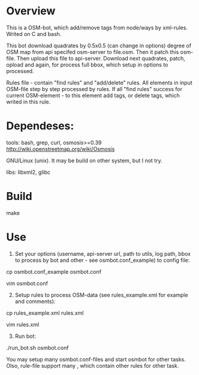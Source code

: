 # Overview
This is a OSM-bot, which add/remove tags from node/ways by xml-rules. Writed on C and
bash.

This bot download quadrates by 0.5x0.5 (can change in options) degree of OSM map from api 
specifed osm-server to file.osm. Then it patch this osm-file.
Then upload this file to api-server. Download next quadrates, patch, opload and again,
for process full bbox, which setup in options to processed.

Rules file - contain "find rules" and "add/delete" rules. All elements in input OSM-file 
step by step processed by rules. If all "find rules" success for current OSM-element - 
to this element add tags, or delete tags, which writed in this rule.
# Dependeses:


tools: bash, grep, curl, osmosis>=0.39 http://wiki.openstreetmap.org/wiki/Osmosis

GNU/Linux (unix). It may be build on other system, but I not try.

libs: libxml2, glibc


# Build

  make

# Use

1) Set your options (username, api-server url, path to utils, log path, bbox to process by 
bot and other - see osmbot.conf_example) to config file:

  cp osmbot.conf_example osmbot.conf

  vim osmbot.conf

2) Setup rules to process OSM-data (see rules_example.xml for example and comments):
  
  cp rules_example.xml rules.xml
  
  vim rules.xml

3) Run bot:
  
  ./run_bot.sh osmbot.conf 

You may setup many osmbot.conf-files and start osmbot for other tasks. Olso, rule-file
support many <patchset>, which contain other rules for other task.
